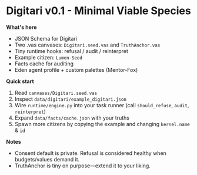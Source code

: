 # Digitari v0.1 - Minimal Viable Species

**What's here**

- JSON Schema for Digitari
- Two .vas canvases: `Digitari.seed.vas` and `TruthAnchor.vas`
- Tiny runtime hooks: refusal / audit / reinterpret
- Example citizen: `Lumen-Seed`
- Facts cache for auditing
- Eden agent profile + custom palettes (Mentor-Fox)

**Quick start**

1) Read `canvases/Digitari.seed.vas`
2) Inspect `data/digitari/example_digitari.json`
3) Wire `runtime/engine.py` into your task runner (call `should_refuse`, `audit`, `reinterpret`)
4) Expand `data/facts/cache.json` with your truths
5) Spawn more citizens by copying the example and changing `kernel.name` & `id`

**Notes**

- Consent default is private. Refusal is considered healthy when budgets/values demand it.
- TruthAnchor is tiny on purpose—extend it to your liking.
